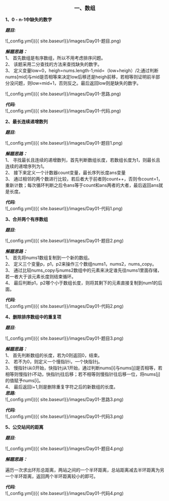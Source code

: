 <center><b><big>一、数组</big></b></center>  

<b>1、0 - n-1中缺失的数字</b>


<b>*题目:*</b>  

![_config.yml]({{ site.baseurl}}/images/Day01-题目.png)  


<b>*解题思路：*</b>  
1、 首先数组是有序数组，所以不用考虑排序问题。  
2、 该题采用二分查找的方法来查找缺失的数字。  
3、 定义变量low=0，heigh=nums.length-1;mid=（low+heigh）/2;通过判断nums[mid]与mid是否相等来决定low后移还是heigh前移，若相等则证明前半部分没问题，则low=mid+1，否则反之。最后返回low则是缺失的数字。  

![_config.yml]({{ site.baseurl}}/images/Day01-思路.png)

  
<b>*代码:*</b>  
![_config.yml]({{ site.baseurl}}/images/Day01-代码.png)  


<b>2、最长连续递增数列</b>


<b>*题目:*</b>  

![_config.yml]({{ site.baseurl}}/images/Day01-题目1.png)  


<b>*解题思路：*</b>  
1、 寻找最长且连续的递增数列，首先判断数组长度，若数组长度为1，则最长且连续的递增序列为1。  
2、 接下来定义一个计数器count变量，最长序列长度ans变量  
3、 通过相邻的两个数进行比较，若后者大于前者则count++，否则令count=1，重新计数；每次循环判断之后令ans等于count和ans两者的大者，最后返回ans就是长度。  



  
<b>*代码:*</b>  
![_config.yml]({{ site.baseurl}}/images/Day01-代码1.png)  

<b>3、合并两个有序数组</b>


<b>*题目:*</b>  

![_config.yml]({{ site.baseurl}}/images/Day01-题目2.png)  


<b>*解题思路：*</b>  
1、 首先将nums1数组复制到一个新的数组。  
2、 定义三个变量p，p1，p2来操作三个数组nums1，nums2，nums_copy。  
3、 通过比较nums_copy与nums2数组中的元素来决定谁先往nums1里面存储，若一者大于该元素长度则结束循环。  
4、 最后判断p1，p2哪个小于数组长度，则将其剩下的元素直接复制到num1的后面。 



<b>*代码:*</b>  
![_config.yml]({{ site.baseurl}}/images/Day01-代码2.png)  


<b>4、删除排序数组中的重复项</b>


<b>*题目:*</b>  

![_config.yml]({{ site.baseurl}}/images/Day01-题目3.png)  


<b>*解题思路：*</b>  
1、 首先判断数组的长度，若为0则返回0，结束。    
2、 若不为0，则定义一个慢指针i，一个快指针j。    
3、 慢指针i从0开始，快指针j从1开始，通过判断nums[i]与nums[j]是否相等，若相等则慢指针i不动，快指针j往后移；若不相等则慢指针往后移一位，将nums[j]的值赋予nums[i]。  
4、 最后返回i+1,则是删除重复字符之后的新数组的长度。  
<b>*思路:*</b>  
![_config.yml]({{ site.baseurl}}/images/Day01-思路3.png)



<b>*代码:*</b>  
![_config.yml]({{ site.baseurl}}/images/Day01-代码3.png)  

<b>5、公交站间的距离</b>


<b>*题目:*</b>  

![_config.yml]({{ site.baseurl}}/images/Day01-题目4.png)  


<b>*解题思路：*</b>  
  
遍历一次求出环形总距离，两站之间的一个半环距离，总站距离减去半环距离为另一个半环距离，返回两个半环距离较小的即可。



<b>*代码:*</b>  
![_config.yml]({{ site.baseurl}}/images/Day01-代码4.png)





    
